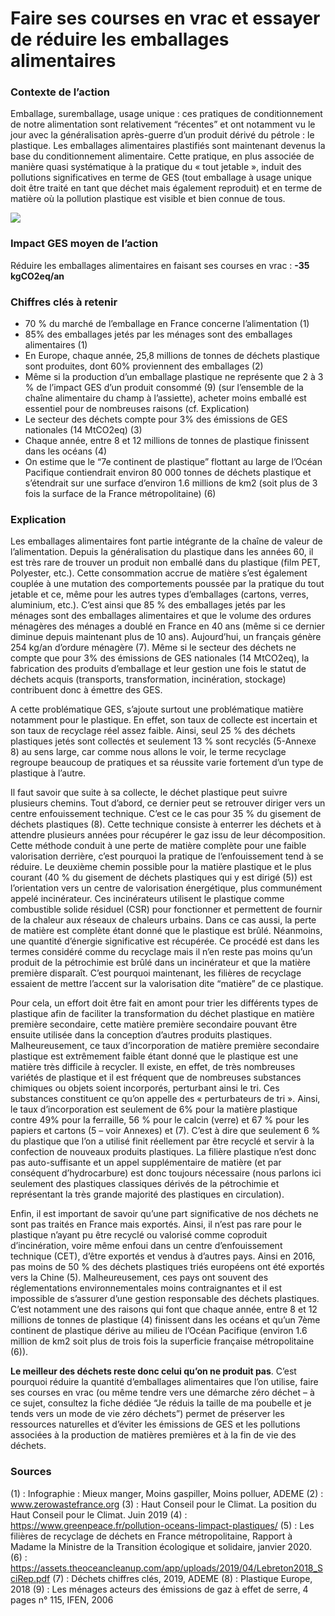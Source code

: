 # Faire ses courses en vrac et essayer de réduire les emballages alimentaires 

### Contexte de l’action
Emballage, suremballage, usage unique : ces pratiques de conditionnement de notre alimentation sont relativement “récentes” et ont notamment vu le jour avec la généralisation après-guerre d’un produit dérivé du pétrole : le plastique. Les emballages alimentaires plastifiés sont maintenant devenus la base du conditionnement alimentaire. Cette pratique, en plus associée de manière quasi systématique à la pratique du « tout jetable », induit des pollutions significatives en terme de GES (tout emballage à usage unique doit être traité en tant que déchet mais également reproduit) et en terme de matière où la pollution plastique est visible et bien connue de tous.

![](https://sendeyo.com/up/d/be3e2c0f1c)

### Impact GES moyen de l’action
Réduire les emballages alimentaires en faisant ses courses en vrac : **-35 kgCO2eq/an**

### Chiffres clés à retenir
- 70 % du marché de l’emballage en France concerne l’alimentation (1)
- 85% des emballages jetés par les ménages sont des emballages alimentaires (1)
- En Europe, chaque année, 25,8 millions de tonnes de déchets plastique sont produites, dont 60% proviennent des emballages (2)
- Même si la production d’un emballage plastique ne représente que 2 à 3 % de l’impact GES d’un produit consommé (9) (sur l’ensemble de la chaîne alimentaire du champ à l’assiette), acheter moins emballé est essentiel pour de nombreuses raisons (cf. Explication)
- Le secteur des déchets compte pour 3% des émissions de GES nationales (14 MtCO2eq) (3)
- Chaque année, entre 8 et 12 millions de tonnes de plastique finissent dans les océans (4)
- On estime que le “7e continent de plastique” flottant au large de l’Océan Pacifique contiendrait environ 80 000 tonnes de déchets plastique et s’étendrait sur une surface d’environ 1.6 millions de km2 (soit plus de 3 fois la surface de la France métropolitaine) (6)

### Explication
Les emballages alimentaires font partie intégrante de la chaîne de valeur de l’alimentation. Depuis la généralisation du plastique dans les années 60, il est très rare de trouver un produit non emballé dans du plastique (film PET, Polyester, etc.). Cette consommation accrue de matière s’est également couplée à une mutation des comportements poussée par la pratique du tout jetable et ce, même pour les autres types d’emballages (cartons, verres, aluminium, etc.). C’est ainsi que 85 % des emballages jetés par les ménages sont des emballages alimentaires et que le volume des ordures ménagères des ménages a doublé en France en 40 ans (même si ce dernier diminue depuis maintenant plus de 10 ans). Aujourd’hui, un français génère 254 kg/an d’ordure ménagère (7). Même si le secteur des déchets ne compte que pour 3% des émissions de GES nationales (14 MtCO2eq), la fabrication des produits d’emballage et leur gestion une fois le statut de déchets acquis (transports, transformation, incinération, stockage) contribuent donc à émettre des GES.

A cette problématique GES, s’ajoute surtout une problématique matière notamment pour le plastique. En effet, son taux de collecte est incertain et son taux de recyclage réel assez faible. Ainsi, seul 25 % des déchets plastiques jetés sont collectés et seulement 13 % sont recyclés (5-Annexe 8) au sens large, car comme nous allons le voir, le terme recyclage regroupe beaucoup de pratiques et sa réussite varie fortement d’un type de plastique à l’autre. 

Il faut savoir que suite à sa collecte, le déchet plastique peut suivre plusieurs chemins. Tout d’abord, ce dernier peut se retrouver diriger vers un centre enfouissement technique. C’est ce le cas pour 35 % du gisement de déchets plastiques (8). Cette technique consiste à enterrer les déchets et à attendre plusieurs années pour récupérer le gaz issu de leur décomposition. Cette méthode conduit à une perte de matière complète pour une faible valorisation derrière, c’est pourquoi la pratique de l’enfouissement tend à se réduire. Le deuxième chemin possible pour la matière plastique et le plus courant (40 % du gisement de déchets plastiques qui y est dirigé (5)) est l’orientation vers un centre de valorisation énergétique, plus communément appelé incinérateur. Ces incinérateurs utilisent le plastique comme combustible solide résiduel (CSR) pour fonctionner et permettent de fournir de la chaleur aux réseaux de chaleurs urbains.  Dans ce cas aussi, la perte de matière est complète étant donné que le plastique est brûlé. Néanmoins, une quantité d’énergie significative est récupérée. Ce procédé est dans les termes considéré comme du recyclage mais il n’en reste pas moins qu’un produit de la pétrochimie est brûlé dans un incinérateur et que la matière première disparaît. C’est pourquoi maintenant, les filières de recyclage essaient de mettre l’accent sur la valorisation dite “matière” de ce plastique. 

Pour cela, un effort doit être fait en amont pour trier les différents types de plastique afin de faciliter la transformation du déchet plastique en matière première secondaire, cette matière première secondaire pouvant être ensuite utilisée dans la conception d’autres produits plastiques. Malheureusement, ce taux d’incorporation de matière première secondaire plastique est extrêmement faible étant donné que le plastique est une matière très difficile à recycler. Il existe, en effet, de très nombreuses variétés de plastique et il est fréquent que de nombreuses substances chimiques ou objets soient incorporés, perturbant ainsi le tri. Ces substances constituent ce qu’on appelle des « perturbateurs de tri ». Ainsi, le taux d’incorporation est seulement de 6% pour la matière plastique contre 49% pour la ferraille, 56 % pour le calcin (verre) et 67 % pour les papiers et cartons (5 – voir Annexes) et (7). C’est à dire que seulement 6 % du plastique que l’on a utilisé finit réellement par être recyclé et servir à la confection de nouveaux produits plastiques. La filière plastique n’est donc pas auto-suffisante et un appel supplémentaire de matière (et par conséquent d’hydrocarbure) est donc toujours nécessaire (nous parlons ici seulement des plastiques classiques dérivés de la pétrochimie et représentant la très grande majorité des plastiques en circulation).

Enfin, il est important de savoir qu’une part significative de nos déchets ne sont pas traités en France mais exportés. Ainsi, il n’est pas rare pour le plastique n’ayant pu être recyclé ou valorisé comme coproduit d’incinération, voire même enfoui dans un centre d’enfouissement technique (CET), d’être exportés et vendus à d’autres pays. Ainsi en 2016, pas moins de 50 % des déchets plastiques triés européens ont été exportés vers la Chine (5). Malheureusement, ces pays ont souvent des réglementations environnementales moins contraignantes et il est impossible de s’assurer d’une gestion responsable des déchets plastiques. C’est notamment une des raisons qui font que chaque année, entre 8 et 12 millions de tonnes de plastique (4) finissent dans les océans et qu’un 7ème continent de plastique dérive au milieu de l’Océan Pacifique (environ 1.6 million de km2 soit plus de trois fois la superficie française métropolitaine (6)).

**Le meilleur des déchets reste donc celui qu’on ne produit pas**. C’est pourquoi réduire la quantité d’emballages alimentaires que l’on utilise, faire ses courses en vrac (ou même tendre vers une démarche zéro déchet – à ce sujet, consultez la fiche dédiée “Je réduis la taille de ma poubelle et je tends vers un mode de vie zéro déchets”) permet de préserver les ressources naturelles et d’éviter les émissions de GES et les pollutions associées à la production de matières premières et à la fin de vie des déchets.

### Sources
(1) : Infographie : Mieux manger, Moins gaspiller, Moins polluer, ADEME
(2) : www.zerowastefrance.org
(3) : Haut Conseil pour le Climat. La position du Haut Conseil pour le Climat. Juin 2019
(4) : https://www.greenpeace.fr/pollution-oceans-limpact-plastiques/ 
(5) : Les filières de recyclage de déchets en France métropolitaine, Rapport à Madame la Ministre de la Transition écologique et solidaire, janvier 2020.
(6) : https://assets.theoceancleanup.com/app/uploads/2019/04/Lebreton2018_SciRep.pdf 
(7) : Déchets chiffres clés, 2019, ADEME
(8) : Plastique Europe, 2018
(9) : Les ménages acteurs des émissions de gaz à effet de serre, 4 pages n° 115, IFEN, 2006
